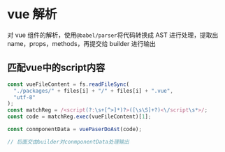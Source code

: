 # vue 解析

对 vue 组件的解析，使用`@babel/parser`将代码转换成 AST 进行处理，提取出 name，props，methods，再提交给 builder 进行输出

## 匹配vue中的script内容 

```js
const vueFileContent = fs.readFileSync(
  "./packages/" + files[i] + "/" + files[i] + ".vue",
  "utf-8"
);
const matchReg = /<script(?:\s+[^>]*)?>([\s\S]+?)<\/script\s*>/;
const code = matchReg.exec(vueFileContent)[1];

const conmponentData = vuePaserDoAst(code);

// 后面交由builder对conmponentData处理输出
```
